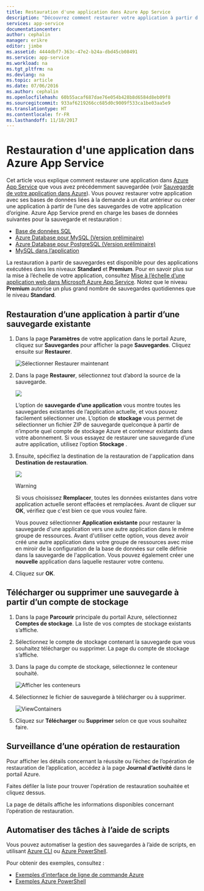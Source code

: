 ```yaml
---
title: Restauration d'une application dans Azure App Service
description: "Découvrez comment restaurer votre application à partir d'une sauvegarde."
services: app-service
documentationcenter: 
author: cephalin
manager: erikre
editor: jimbe
ms.assetid: 4444dbf7-363c-47e2-b24a-dbd45cb08491
ms.service: app-service
ms.workload: na
ms.tgt_pltfrm: na
ms.devlang: na
ms.topic: article
ms.date: 07/06/2016
ms.author: cephalin
ms.openlocfilehash: 60b55acaf687dae76e054b428b8d6584d8eb09f8
ms.sourcegitcommit: 933af6219266cc685d0c9009f533ca1be03aa5e9
ms.translationtype: HT
ms.contentlocale: fr-FR
ms.lasthandoff: 11/18/2017
---
```

# <a name="restore-an-app-in-azure"></a>Restauration d'une application dans Azure App Service
Cet article vous explique comment restaurer une application dans [Azure App Service](../app-service/app-service-web-overview.md) que vous avez précédemment sauvegardée (voir [Sauvegarde de votre application dans Azure](web-sites-backup.md)). Vous pouvez restaurer votre application avec ses bases de données liées à la demande à un état antérieur ou créer une application à partir de l’une des sauvegardes de votre application d’origine. Azure App Service prend en charge les bases de données suivantes pour la sauvegarde et restauration :
- [Base de données SQL](https://azure.microsoft.com/en-us/services/sql-database/)
- [Azure Database pour MySQL (Version préliminaire)](https://azure.microsoft.com/en-us/services/mysql)
- [Azure Database pour PostgreSQL (Version préliminaire)](https://azure.microsoft.com/en-us/services/postgres)
- [MySQL dans l’application](https://blogs.msdn.microsoft.com/appserviceteam/2017/03/06/announcing-general-availability-for-mysql-in-app)

La restauration à partir de sauvegardes est disponible pour des applications exécutées dans les niveaux **Standard** et **Premium**. Pour en savoir plus sur la mise à l’échelle de votre application, consultez [Mise à l’échelle d’une application web dans Microsoft Azure App Service](web-sites-scale.md). Notez que le niveau **Premium** autorise un plus grand nombre de sauvegardes quotidiennes que le niveau **Standard**.

<a name="PreviousBackup"></a>

## <a name="restore-an-app-from-an-existing-backup"></a>Restauration d’une application à partir d’une sauvegarde existante
1. Dans la page **Paramètres** de votre application dans le portail Azure, cliquez sur **Sauvegardes** pour afficher la page **Sauvegardes**. Cliquez ensuite sur **Restaurer**.
   
    ![Sélectionner Restaurer maintenant][ChooseRestoreNow]
2. Dans la page **Restaurer**, sélectionnez tout d’abord la source de la sauvegarde.
   
    ![](./media/web-sites-restore/021ChooseSource1.png)
   
    L’option de **sauvegarde d’une application** vous montre toutes les sauvegardes existantes de l’application actuelle, et vous pouvez facilement sélectionner une.
    L’option de **stockage** vous permet de sélectionner un fichier ZIP de sauvegarde quelconque à partir de n’importe quel compte de stockage Azure et conteneur existants dans votre abonnement.
    Si vous essayez de restaurer une sauvegarde d’une autre application, utilisez l’option **Stockage** .
3. Ensuite, spécifiez la destination de la restauration de l'application dans **Destination de restauration**.
   
    ![](./media/web-sites-restore/022ChooseDestination1.png)
   
   > [!WARNING]
   > Si vous choisissez **Remplacer**, toutes les données existantes dans votre application actuelle seront effacées et remplacées. Avant de cliquer sur **OK**, vérifiez que c'est bien ce que vous voulez faire.
   > 
   > 
   
    Vous pouvez sélectionner **Application existante** pour restaurer la sauvegarde d'une application vers une autre application dans le même groupe de ressources. Avant d'utiliser cette option, vous devez avoir créé une autre application dans votre groupe de ressources avec mise en miroir de la configuration de la base de données sur celle définie dans la sauvegarde de l'application. Vous pouvez également créer une **nouvelle** application dans laquelle restaurer votre contenu.

4. Cliquez sur **OK**.

<a name="StorageAccount"></a>

## <a name="download-or-delete-a-backup-from-a-storage-account"></a>Télécharger ou supprimer une sauvegarde à partir d’un compte de stockage
1. Dans la page **Parcourir** principale du portail Azure, sélectionnez **Comptes de stockage**. La liste de vos comptes de stockage existants s’affiche.
2. Sélectionnez le compte de stockage contenant la sauvegarde que vous souhaitez télécharger ou supprimer. La page du compte de stockage s’affiche.
3. Dans la page du compte de stockage, sélectionnez le conteneur souhaité.
   
    ![Afficher les conteneurs][ViewContainers]
4. Sélectionnez le fichier de sauvegarde à télécharger ou à supprimer.
   
    ![ViewContainers](./media/web-sites-restore/03ViewFiles.png)
5. Cliquez sur **Télécharger** ou **Supprimer** selon ce que vous souhaitez faire.  

<a name="OperationLogs"></a>

## <a name="monitor-a-restore-operation"></a>Surveillance d’une opération de restauration
Pour afficher les détails concernant la réussite ou l’échec de l’opération de restauration de l’application, accédez à la page **Journal d’activité** dans le portail Azure.  
 

Faites défiler la liste pour trouver l’opération de restauration souhaitée et cliquez dessus.

La page de détails affiche les informations disponibles concernant l’opération de restauration.

## <a name="automate-with-scripts"></a>Automatiser des tâches à l’aide de scripts

Vous pouvez automatiser la gestion des sauvegardes à l’aide de scripts, en utilisant [Azure CLI](/cli/azure/install-azure-cli) ou [Azure PowerShell](/powershell/azure/overview).

Pour obtenir des exemples, consultez :

- [Exemples d’interface de ligne de commande Azure](app-service-cli-samples.md)
- [Exemples Azure PowerShell](app-service-powershell-samples.md)

<!-- ## Next Steps
You can backup and restore App Service apps using REST API. -->


<!-- IMAGES -->
[ChooseRestoreNow]: ./media/web-sites-restore/02ChooseRestoreNow1.png
[ViewContainers]: ./media/web-sites-restore/03ViewContainers.png
